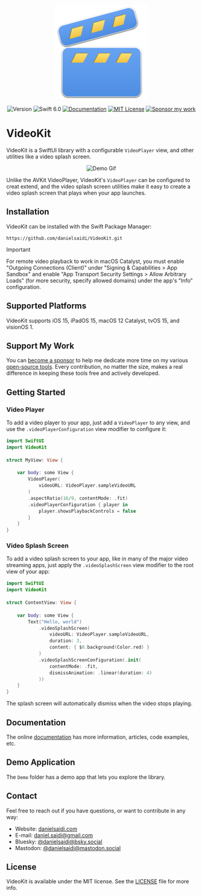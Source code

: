 <p align="center">
    <img src="Resources/Icon.png" alt="Project Icon" width="250" />
</p>

<p align="center">
    <img src="https://img.shields.io/github/v/release/danielsaidi/VideoKit?color=%2300550&sort=semver" alt="Version" />
    <img src="https://img.shields.io/badge/swift-6.0-orange.svg" alt="Swift 6.0" />
    <a href="https://danielsaidi.github.io/VideoKit"><img src="https://img.shields.io/badge/documentation-web-blue.svg" alt="Documentation" /></a>
    <a href="https://github.com/danielsaidi/VideoKit/blob/master/LICENSE"><img src="https://img.shields.io/github/license/danielsaidi/VideoKit" alt="MIT License" /></a>
    <a href="https://github.com/sponsors/danielsaidi"><img src="https://img.shields.io/badge/sponsor-GitHub-red.svg" alt="Sponsor my work" /></a>
</p>


# VideoKit

VideoKit is a SwiftUI library with a configurable ``VideoPlayer`` view, and other utilities like a video splash screen.

<p align="center">
    <img src="https://github.com/danielsaidi/VideoKit/releases/download/0.1.0/VideoKit-Demo.gif" alt="Demo Gif" width="300" />
</p>

Unlike the AVKit VideoPlayer, VideoKit's ``VideoPlayer`` can be configured to creat extend, and the video splash screen utilities make it easy to create a video splash screen that plays when your app launches.



## Installation

VideoKit can be installed with the Swift Package Manager:

```
https://github.com/danielsaidi/VideoKit.git
```

> [!IMPORTANT]  
> For remote video playback to work in macOS Catalyst, you must enable "Outgoing Connections (Client)" under "Signing & Capabilities > App Sandbox" and enable "App Transport Security Settings > Allow Arbitrary Loads" (for more security, specify allowed domains) under the app's "Info" configuration.



## Supported Platforms

VideoKit supports iOS 15, iPadOS 15, macOS 12 Catalyst, tvOS 15, and visionOS 1.



## Support My Work

You can [become a sponsor][Sponsors] to help me dedicate more time on my various [open-source tools][OpenSource]. Every contribution, no matter the size, makes a real difference in keeping these tools free and actively developed.



## Getting Started

### Video Player

To add a video player to your app, just add a `VideoPlayer` to any view, and use the `.videoPlayerConfiguration` view modifier to configure it:

```swift
import SwiftUI
import VideoKit

struct MyView: View {

    var body: some View {
        VideoPlayer(
            videoURL: VideoPlayer.sampleVideoURL
        )
        .aspectRatio(16/9, contentMode: .fit)
        .videoPlayerConfiguration { player in
            player.showsPlaybackControls = false
        }
    }
}
```

### Video Splash Screen

To add a video splash screen to your app, like in many of the major video streaming apps, just apply the `.videoSplashScreen` view modifier to the root view of your app:

```swift
import SwiftUI
import VideoKit

struct ContentView: View {

    var body: some View {
        Text("Hello, world")
            .videoSplashScreen(
                videoURL: VideoPlayer.sampleVideoURL,
                duration: 3,
                content: { $0.background(Color.red) }
            )
            .videoSplashScreenConfiguration(.init(
                contentMode: .fit,
                dismissAnimation: .linear(duration: 4)
            ))
    }
}
```

The splash screen will automatically dismiss when the video stops playing.



## Documentation

The online [documentation][Documentation] has more information, articles, code examples, etc.



## Demo Application

The `Demo` folder has a demo app that lets you explore the library.



## Contact

Feel free to reach out if you have questions, or want to contribute in any way:

* Website: [danielsaidi.com][Website]
* E-mail: [daniel.saidi@gmail.com][Email]
* Bluesky: [@danielsaidi@bsky.social][Bluesky]
* Mastodon: [@danielsaidi@mastodon.social][Mastodon]



## License

VideoKit is available under the MIT license. See the [LICENSE][License] file for more info.



[Email]: mailto:daniel.saidi@gmail.com
[Website]: https://danielsaidi.com
[GitHub]: https://github.com/danielsaidi
[OpenSource]: https://danielsaidi.com/opensource
[Sponsors]: https://github.com/sponsors/danielsaidi

[Bluesky]: https://bsky.app/profile/danielsaidi.bsky.social
[Mastodon]: https://mastodon.social/@danielsaidi
[Twitter]: https://twitter.com/danielsaidi

[Documentation]: https://danielsaidi.github.io/VideoKit
[Getting-Started]: https://danielsaidi.github.io/VideoKit/documentation/videokit/getting-started
[License]: https://github.com/danielsaidi/VideoKit/blob/master/LICENSE
